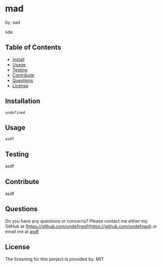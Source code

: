 # mad

by: sad

sda

## Table of Contents
* [Install](#Install)
* [Usage](#Usage)
* [Testing](#Testing)
* [Contribute](#Contribute)
* [Questions](#Questions)
* [License](#license)

## Installation

```
undefined
```

## Usage

```
asdf
```

## Testing

asdf

## Contribute

asdf

## Questions

Do you have any questions or concerns? Please contact me either my GitHub at [https://github.com/undefined](https://github.com/undefined) or email me at [asdf](mailto:asdf)

## License

The licesning for this porject is provided by: MIT


